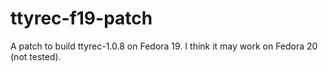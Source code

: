 ttyrec-f19-patch
================

A patch to build ttyrec-1.0.8 on Fedora 19. I think it may work on Fedora 20 (not tested).
